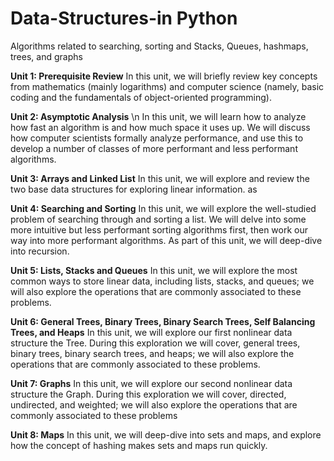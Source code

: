 # Data-Structures-in Python
Algorithms related to searching, sorting and Stacks, Queues, hashmaps, trees, and graphs

**Unit 1: Prerequisite Review**
In this unit, we will briefly review key concepts from mathematics (mainly logarithms) and computer science (namely, basic coding and the fundamentals of object-oriented programming).

**Unit 2: Asymptotic Analysis** \n
In this unit, we will learn how to analyze how fast an algorithm is and how much space it uses up. We will discuss how computer scientists formally analyze performance, and use this to develop a number of classes of more performant and less performant algorithms. 

**Unit 3: Arrays and Linked List**
In this unit, we will explore and review the two base data structures for exploring linear information. as

**Unit 4: Searching and Sorting**
In this unit, we will explore the well-studied problem of searching through and sorting a list. We will delve into some more intuitive but less performant sorting algorithms first, then work our way into more performant algorithms. As part of this unit, we will deep-dive into recursion. 

**Unit 5: Lists, Stacks and Queues**
In this unit, we will explore the most common ways to store linear data, including lists, stacks, and  queues; we will also explore the operations that are commonly associated to these problems.

**Unit 6: General Trees, Binary Trees, Binary Search Trees, Self Balancing Trees, and Heaps**
In this unit, we will explore our first nonlinear data structure the Tree. During this exploration we will cover, general trees, binary trees, binary search trees, and heaps; we will also explore the operations that are commonly associated to these problems.

**Unit 7: Graphs**
In this unit, we will explore our second nonlinear data structure the Graph. During this exploration we will cover, directed, undirected, and weighted; we will also explore the operations that are commonly associated to these problems

**Unit 8: Maps**
In this unit, we will deep-dive into sets and maps, and explore how the concept of hashing makes sets and maps run quickly.
